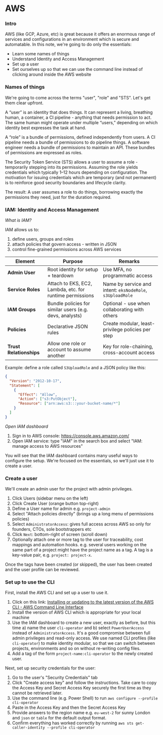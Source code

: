 # AWS

### Intro

AWS (like GCP, Azure, etc) is great because it offers an enormous range of services and configurations in an environment which is secure and automatable. In this note, we're going to do only the essentials:

- Learn some names of things
- Understand Identity and Access Management
- Set up a user
- Set ourselves up so that we can use the command line instead of clicking around inside the AWS website

### Names of things

We're going to come across the terms "user", "role" and "STS". Let's get them clear upfront.

A “user” is an identity that does things. It can represent a living, breathing human, a container, a CI pipeline - anything that needs permission to act. The same human might operate under multiple “users,” depending on which identity best expresses the task at hand.

A “role” is a bundle of permissions, defined independently from users. A CI pipeline needs a bundle of permissions to do pipeline things. A software engineer needs a bundle of permissions to maintain an API. These bundles of permissions are expressed as roles.

The Security Token Service (STS) allows a user to assume a role - temporarily stepping into its permissions. Assuming the role yields credentials which typically 1–12 hours depending on configuration. The motivation for issuing credentials which are temporary (and not permanent) is to reinforce good security boundaries and lifecycle clarity.

The result: A user assumes a role to do things, borrowing exactly the permissions they need, just for the duration required.

### IAM: Identity and Access Management

_What is IAM?_

IAM allows us to:

1. define users, groups and roles
2. attach policies that govern access - written in JSON
3. control fine-grained permissions across AWS services

| Element                 | Purpose                                                  | Remarks                                                   |
| ----------------------- | -------------------------------------------------------- | --------------------------------------------------------- |
| **Admin User**          | Root identity for setup + teardown                       | Use MFA, no programmatic access                           |
| **Service Roles**       | Attach to EKS, EC2, Lambda, etc. for runtime permissions | Name by service and intent: `eksNodeRole`, `s3UploadRole` |
| **IAM Groups**          | Bundle policies for similar users (e.g. devs, analysts)  | Optional - use when collaborating with others             |
| **Policies**            | Declarative JSON rules                                   | Create modular, least-privilege policies per step         |
| **Trust Relationships** | Allow one role or account to assume another              | Key for role-chaining, cross-account access               |

Example: define a role called `S3UploadRole` and a JSON policy like this: 

```json
{
  "Version": "2012-10-17",
  "Statement": [
    {
      "Effect": "Allow",
      "Action": ["s3:PutObject"],
      "Resource": ["arn:aws:s3:::your-bucket-name/*"]
    }
  ]
}
```

_Open IAM dashboard_

1. Sign in to AWS console: https://console.aws.amazon.com/
2. Open IAM service: type "IAM" in the search box and select "IAM: manage access to AWS resources"

You will see that the IAM dashboard contains many useful ways to configure the setup. We're focused on the essentials, so we'll just use it to create a user.

### Create a user

We'll create an admin user for the project with admin privileges.

1. Click Users (sidebar menu on the left)
2. Click Create User (orange button top-right)
3. Define a User name for admin e.g. `project-admin`
4. Select "Attach policies directly" (brings up a long menu of permissions policies)
5. Select `AdministratorAccess`: gives full access across AWS so only for founders, CTOs, sole bootstrappers etc
6. Click `Next`: bottom-right of screen (scroll down)
7. Optionally attach one or more tag to the user for traceability, cost mappings and automation hooks. e.g. several users working on the same part of a project might have the project name as a tag. A tag is a key-value pair, e.g. `project: project-x`. 

Once the tags have been created (or skipped), the user has been created and the user profile can be reviewed.

### Set up to use the CLI

First, install the AWS CLI and set up a user to use it.

1. Click on this link: [Installing or updating to the latest version of the AWS CLI - AWS Command Line Interface](https://docs.aws.amazon.com/cli/latest/userguide/getting-started-install.html)
2. Install the version of AWS CLI which is appropriate for your local machine
3. Use the IAM dashboard to create a new user, exactly as before, but this time a) name the user `cli-operator` and b) select `PowerUserAccess` instead of `AdministratorAccess`. It's a good compromise between full admin privileges and read-only access. We use named CLI profiles (like `cli-operator`) to make identity modular, so that we can switch between projects, environments and so on without re-writing config files. 
4. Add a tag of the form `project-name:cli-operator` to the newly created user.

Next, set up security credentials for the user:

1. Go to the user's "Security Credentials" tab
2. Click "Create access key" and follow the instructions. Take care to copy the Access Key and Secret Access Key securely the first time as they cannot be retrieved later.
3. Use the command line (e.g. Power Shell) to run `aws configure --profile cli-operator`
4. Paste in the Access Key and then the Secret Access Key
5. Provide answers to the region name e.g. `eu-west-2` for sunny London and `json` or `table` for the default output format.
6. Confirm everything has worked correctly by running `aws sts get-caller-identity --profile cli-operator` 

